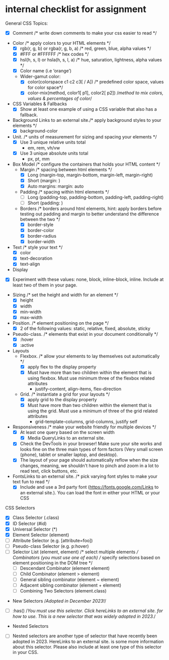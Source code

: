 # internal checklist for assignment 
General CSS Topics: 

- [x] Comment /* write down comments to make your css easier to read */
- Color                                               /* apply colors to your HTML elements */
  - [x] rgb(r, g, b) or rgba(r, g, b, a)     /* red, green, blue, alpha values */
  - [x] #FFF or #FFFFFF                    /* hex codes */
  - [x] hsl(h, s, l) or hsla(h, s, l, a)       /* hue, saturation, lightness, alpha values */
  - [x] Color name (i.e ‘orange’)
  - Wider-gamut color:
    - [x] color(colorspace c1 c2 c3[ / A])     /* predefined color space, values for color space*/
    - [x] color-mix(method, color1[ p1], color2[ p2])   /*method to mix colors, values & percentages of color*/
- CSS Variables & Fallbacks
  - [x] Show at least one example of using a CSS variable that also has a fallback. 
- Background    Links to an external site./* apply background styles to your elements */
  - [x] background-color

- Unit.     /* units of measurement for sizing and spacing your elements */
  - [x] Use 3 unique relative units total
    - em, rem, vh/vw
  - [x] Use 3 unique absolute units total
    - px, pt, mm
- Box Model    /* configure the containers that holds your HTML content */
  - Margin     /* spacing between html elements */
    - [x] Long (margin-top, margin-bottom, margin-left, margin-right)
    - [x] Short (margin: <top> <right> <bottom> <left>)
    - [x] Auto margins: margin: auto
  - Padding     /* spacing within html elements */
    - [ ] Long (padding-top, padding-bottom, padding-left, padding-right)
    - [ ] Short (padding: <top> <right> <bottom> <left>)
  - Borders     /* borders around html elements, hint: apply borders before testing out padding and margin to better understand the difference between the two */
    - [x] border-style
    - [x] border-color
    - [x] border-radius
    - [x] border-width
- Text     /* style your text */
  - [x] color
  - [x] text-decoration
  - [x] text-align
- Display
- [x] Experiment with these values: none, block, inline-block, inline. Include at least two of them in your page.
- Sizing     /* set the height and width for an element */
  - [x] height
  - [x] width
  - [x] min-width    
  - [x] max-width
- Position.     /* element positioning on the page */
  - [x] 2 of the following values: static, relative, fixed, absolute, sticky
- Pseudo-class.     /* elements that exist in your document conditionally */
  - [x] :hover
  - [x] :active
- Layouts
  - Flexbox.   /* allow your elements to lay themselves out automatically */
    - [x] apply flex to the display property
    - [x] Must have more than two children within the element that is using flexbox. Must use minimum three of the flexbox related attributes
      - justify-content, align-items, flex-direction
  - Grid.        /* instantiate a grid for your layouts */
    - [x] apply grid to the display property
    - [x] Must have more than two children within the element that is using the grid. Must use a minimum of three of the grid related attributes
      - grid-template-columns, grid-columns, justify self
- Responsiveness       /* make your website friendly for multiple devices */
  - [x] At least one query based on the screen width
    - [x] Media QueryLinks to an external site.
  - [x] Check the DevTools in your browser! Make sure your site works and looks fine on the three main types of form factors (Very small screen (phone), tablet or smaller laptop, and desktop).
  - [x] The layout of your page should automatically reflow when the size changes, meaning, we shouldn't have to pinch and zoom in a lot to read text, click buttons, etc.
- FontsLinks to an external site.       /* pick varying font styles to make your text fun to read */
  - [x] Include and use a 3rd party font (https://fonts.google.com/Links to an external site.). You can load the font in either your HTML or your CSS

CSS Selectors
- [x] Class Selector (.class)
- [x] ID Selector (#id)
- [x] Universal Selector (*)
- [x] Element Selector (element) 
- [ ] Attribute Selector (e.g. [attribute=foo])     
- [ ] Pseudo-class Selector (e.g. p:hover)
- [ ] Selector List (element, element)                   /* select multiple elements */
Combinators (you must use one of each)    /* specify selections based on element positioning in the DOM tree */
  - [ ] Descendant Combinator (element element)
  - [ ] Child Combinator (element > element)
  - [ ] General sibling combinator (element ~ element)
  - [ ] Adjacent sibling combinator (element + element)
  - [ ] Combining Two Selectors (element.class)
- New Selectors /*Adopted in December 2023!*/
- [ ] :has()  /*You must use this selector. Click hereLinks to an external site. for how to use. This is a new selector that was widely adopted in 2023.*/
- Nested Selectors
- [ ] Nested selectors are another type of selector that have recently been adopted in 2023. HereLinks to an external site. is some more information about this selector. Please also include at least one type of this selector in your CSS.